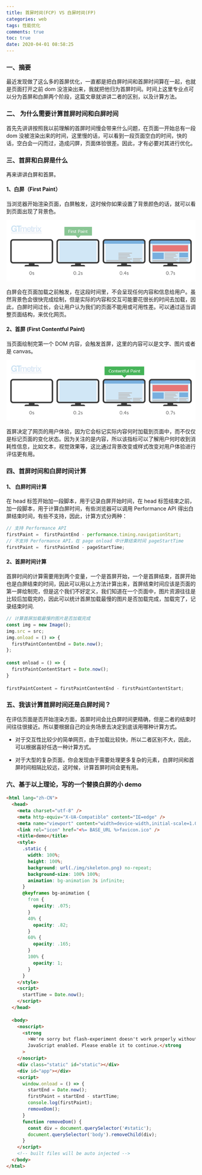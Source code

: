 ```yaml
---
title: 首屏时间(FCP) VS 白屏时间(FP)
categories: web
tags: 性能优化
comments: true
toc: true
date: 2020-04-01 08:58:25
---
```

### 一、摘要

最近发现做了这么多的首屏优化，一直都是把白屏时间和首屏时间算在一起，也就是页面打开之前 dom 没渲染出来，我就把他归为首屏时间。时间上这里专业点可以分为首屏和白屏两个阶段，这篇文章就讲讲二者的区别，以及计算方法。

### 二、 为什么需要计算首屏时间和白屏时间

首先先讲讲按照我以前理解的首屏时间慢会带来什么问题，在页面一开始总有一段 dom 没被渲染出来的时间，这里慢的话，可以看到一段页面空白的时间，快的话，空白会一闪而过，造成闪屏，页面体验很差。因此，才有必要对其进行优化。

### 三、首屏和白屏是什么

再来讲讲白屏和首屏。

#### 1、白屏（First Paint）

当浏览器开始渲染页面，白屏触发，这时候你如果设置了背景颜色的话，就可以看到页面出现了背景色。

![白屏示例图](https://raw.githubusercontent.com/Canace22/Assets/main/images/first-paint-example.png)

白屏会在页面加载之前触发，在这段时间里，不会呈现任何内容和信息给用户。虽然背景色会很快完成绘制，但是实际的内容和交互可能要花很长的时间去加载，因此，白屏时间过长，会让用户认为我们的页面不能用或可用性差。可以通过适当调整页面结构，来优化网页。

#### 2、首屏 (First Contentful Paint)

当页面绘制完第一个 DOM 内容，会触发首屏，这里的内容可以是文字、图片或者是 canvas。

![首屏示例图](https://raw.githubusercontent.com/Canace22/Assets/main/images/first-contentful-paint-example.png)

首屏决定了网页的用户体验，因为它会标记实际内容何时加载到页面中，而不仅仅是标记页面的变化状态。因为关注的是内容，所以该指标可以了解用户何时收到消耗性信息，比如文本，视觉效果等，这比通过背景改变或样式改变对用户体验进行评估更有用。

### 四、首屏时间和白屏时间计算

#### 1、 白屏时间计算

在 head 标签开始加一段脚本，用于记录白屏开始时间，在 head 标签结束之前，加一段脚本，用于计算白屏时间，有些浏览器可以调用 Performance API 得出白屏结束时间，有些不支持，因此，计算方式分两种：

```js
// 支持 Performance API
firstPaint =  firstPaintEnd - performance.timing.navigationStart;
// 不支持 Performance API，在 page onload 中计算结束时间 pageStartTime
firstPaint =  firstPaintEnd - pageStartTime;
```

#### 2、首屏时间计算

首屏时间的计算需要用到两个变量，一个是首屏开始，一个是首屏结束，首屏开始也是白屏结束的时间，因此可以用以上方法计算出来，首屏结束时间应该是页面的第一屏绘制完，但是这个我们不好定义，我们知道在一个页面中，图片资源往往是比较后加载完的，因此可以统计首屏加载最慢的图片是否加载完成，加载完了，记录结束时间.

```js
// 计算首屏加载最慢的图片是否加载完成
const img = new Image();
img.src = src;
img.onload = () => {
  firstPaintContentEnd = Date.now();
};

const onload = () => {
  firstPaintContentStart = Date.now();
}

firstPaintContent = firstPaintContentEnd - firstPaintContentStart;
```

### 五、我该计算首屏时间还是白屏时间？

在评估页面是否开始渲染方面，首屏时间会比白屏时间更精确，但是二者的结束时间往往很接近。所以要根据自己的业务场景去决定到底该用哪种计算方式。

- 对于交互性比较少的简单网页，由于加载比较快，所以二者区别不大，因此，可以根据喜好任选一种计算方式。

- 对于大型的复杂页面，你会发现由于需要处理更多复杂的元素，白屏时间和首屏时间相隔比较远，这时候，计算首屏时间会更有用。

### 六、基于以上理论，写的一个替换白屏的小 demo

```html
<html lang="zh-CN">
  <head>
    <meta charset="utf-8" />
    <meta http-equiv="X-UA-Compatible" content="IE=edge" />
    <meta name="viewport" content="width=device-width,initial-scale=1.0" />
    <link rel="icon" href="<%= BASE_URL %>favicon.ico" />
    <title>demo</title>
    <style>
      .static {
        width: 100%;
        height: 100%;
        background: url(./img/skeleton.png) no-repeat;
        background-size: 100% 100%;
        animation: bg-animation 3s infinite;
      }
      @keyframes bg-animation {
        from {
          opacity: .075;
        }
        40% {
          opacity: .82;
        }
        60% {
          opacity: .165;
        }
        100% {
          opacity: 1;
        }
      }
    </style>
    <script>
      startTime = Date.now();
    </script>
  </head>

  <body>
    <noscript>
      <strong
        >We're sorry but flash-experiment doesn't work properly without
        JavaScript enabled. Please enable it to continue.</strong
      >
    </noscript>
    <div class="static" id="static"></div>
    <div id="app"></div>
    <script>
      window.onload = () => {
        startEnd = Date.now();
        firstPaint = startEnd - startTime;
        console.log(firstPaint);
        removeDom();
      }
      function removeDom() {
        const div = document.querySelector('#static');
        document.querySelector('body').removeChild(div);
      }
    </script>
    <!-- built files will be auto injected -->
  </body>
</html>
```
